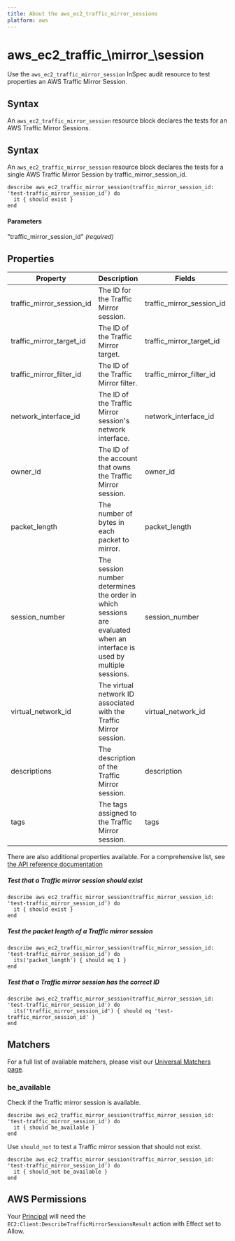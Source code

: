 ```yaml
---
title: About the aws_ec2_traffic_mirror_sessions 
platform: aws
---
```


# aws\_ec2\_traffic_\mirror_\session

Use the `aws_ec2_traffic_mirror_session` InSpec audit resource to test properties an AWS Traffic Mirror Session.

## Syntax

An `aws_ec2_traffic_mirror_session` resource block declares the tests for an  AWS Traffic Mirror Sessions.

## Syntax

An `aws_ec2_traffic_mirror_session` resource block declares the tests for a single  AWS Traffic Mirror Session by traffic_mirror_session_id.

    describe aws_ec2_traffic_mirror_session(traffic_mirror_session_id: 'test-traffic_mirror_session_id') do
      it { should exist }
    end

#### Parameters

"traffic_mirror_session_id" _(required)_

## Properties

|Property                     | Description                           | Fields|
| ---                         | --- |                                        --- |
|traffic_mirror_session_id    | The ID for the Traffic Mirror session.| traffic_mirror_session_id |
|traffic_mirror_target_id     | The ID of the Traffic Mirror target. | traffic_mirror_target_id | 
|traffic_mirror_filter_id     | The ID of the Traffic Mirror filter.| traffic_mirror_filter_id |
|network_interface_id         | The ID of the Traffic Mirror session's network interface. | network_interface_id |
|owner_id                     | The ID of the account that owns the Traffic Mirror session.| owner_id |
|packet_length                | The number of bytes in each packet to mirror. | packet_length |
|session_number               | The session number determines the order in which sessions are evaluated when an interface is used by multiple sessions. | session_number |
|virtual_network_id           | The virtual network ID associated with the Traffic Mirror session. | virtual_network_id |
|descriptions                 | The description of the Traffic Mirror session. | description |
|tags                         | The tags assigned to the Traffic Mirror session.| tags |

There are also additional properties available. For a comprehensive list, see [the API reference documentation](https://docs.aws.amazon.com/AWSEC2/latest/APIReference/API_Instance.html)

##### Test that a Traffic mirror session should exist
    describe aws_ec2_traffic_mirror_session(traffic_mirror_session_id: 'test-traffic_mirror_session_id') do
      it { should exist }
    end

##### Test the packet length of a Traffic mirror session
    describe aws_ec2_traffic_mirror_session(traffic_mirror_session_id: 'test-traffic_mirror_session_id') do
      its('packet_length') { should eq 1 }
    end

##### Test that a Traffic mirror session has the correct ID 
    describe aws_ec2_traffic_mirror_session(traffic_mirror_session_id: 'test-traffic_mirror_session_id') do
      its('traffic_mirror_session_id') { should eq 'test-traffic_mirror_session_id' }
    end

## Matchers

For a full list of available matchers, please visit our [Universal Matchers page](https://www.inspec.io/docs/reference/matchers/). 

### be_available

Check if the Traffic mirror session is available.

    describe aws_ec2_traffic_mirror_session(traffic_mirror_session_id: 'test-traffic_mirror_session_id') do
      it { should be_available }
    end

Use `should_not` to test a Traffic mirror session that should not exist.

    describe aws_ec2_traffic_mirror_session(traffic_mirror_session_id: 'test-traffic_mirror_session_id') do
      it { should_not be_available }
    end


## AWS Permissions

Your [Principal](https://docs.aws.amazon.com/IAM/latest/UserGuide/intro-structure.html#intro-structure-principal) will need the `EC2:Client:DescribeTrafficMirrorSessionsResult` action with Effect set to Allow.